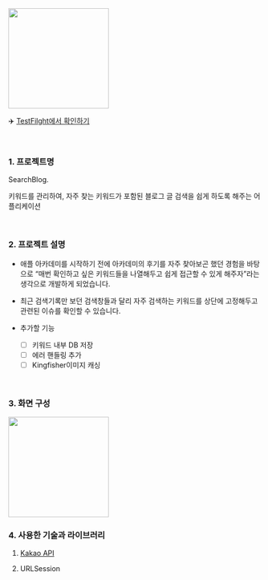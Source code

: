 <img src = "https://github.com/JINi0S/SearchBlog/assets/100195563/21379e0c-f181-4f29-a8dc-9e99eee2df41" width = "200"> 

✈️ [TestFilght에서 확인하기](https://testflight.apple.com/join/1UUEfdHL)

<br/>

### 1. 프로젝트명

SearchBlog.

키워드를 관리하여, 자주 찾는 키워드가 포함된 블로그 글 검색을 쉽게 하도록 해주는 어플리케이션

<br/>

### 2. 프로젝트 설명
- 애플 아카데미를 시작하기 전에 아카데미의 후기를 자주 찾아보곤 했던 경험을 바탕으로 “매번 확인하고 싶은 키워드들을 나열해두고 쉽게 접근할 수 있게 해주자”라는 생각으로 개발하게 되었습니다.
  
- 최근 검색기록만 보던 검색창들과 달리 자주 검색하는 키워드를 상단에 고정해두고 관련된 이슈를 확인할 수 있습니다.

- 추가할 기능
    - [ ]  키워드 내부 DB 저장
    - [ ]  에러 핸들링 추가
    - [ ]  Kingfisher이미지 캐싱

<br/>

### 3. 화면 구성

<img src ="https://github.com/JINi0S/SearchBlog/assets/100195563/464c5d58-d26d-47ab-b15d-491a5e1fbd82" width = "200">

<br/>

### 4. 사용한 기술과 라이브러리 

1. [Kakao API](https://developers.kakao.com/docs/latest/ko/daum-search/dev-guide#search-blog)

2. URLSession
